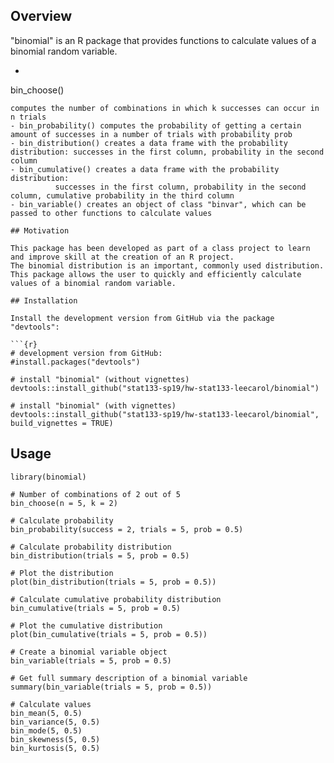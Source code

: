 ## Overview

"binomial" is an R package that provides functions to calculate values of a binomial random variable.
- ```{r} 
bin_choose()
```
computes the number of combinations in which k successes can occur in n trials
- bin_probability() computes the probability of getting a certain amount of successes in a number of trials with probability prob
- bin_distribution() creates a data frame with the probability distribution: successes in the first column, probability in the second column
- bin_cumulative() creates a data frame with the probability distribution: 
          successes in the first column, probability in the second column, cumulative probability in the third column
- bin_variable() creates an object of class "binvar", which can be passed to other functions to calculate values

## Motivation

This package has been developed as part of a class project to learn and improve skill at the creation of an R project.
The binomial distribution is an important, commonly used distribution. This package allows the user to quickly and efficiently calculate values of a binomial random variable.

## Installation

Install the development version from GitHub via the package "devtools":

```{r}
# development version from GitHub:
#install.packages("devtools") 

# install "binomial" (without vignettes)
devtools::install_github("stat133-sp19/hw-stat133-leecarol/binomial")

# install "binomial" (with vignettes)
devtools::install_github("stat133-sp19/hw-stat133-leecarol/binomial", build_vignettes = TRUE)
```

## Usage


```{r}
library(binomial)

# Number of combinations of 2 out of 5
bin_choose(n = 5, k = 2)

# Calculate probability
bin_probability(success = 2, trials = 5, prob = 0.5)

# Calculate probability distribution
bin_distribution(trials = 5, prob = 0.5)

# Plot the distribution
plot(bin_distribution(trials = 5, prob = 0.5))

# Calculate cumulative probability distribution
bin_cumulative(trials = 5, prob = 0.5)

# Plot the cumulative distribution
plot(bin_cumulative(trials = 5, prob = 0.5))

# Create a binomial variable object
bin_variable(trials = 5, prob = 0.5)

# Get full summary description of a binomial variable
summary(bin_variable(trials = 5, prob = 0.5))

# Calculate values
bin_mean(5, 0.5)
bin_variance(5, 0.5)
bin_mode(5, 0.5)
bin_skewness(5, 0.5)
bin_kurtosis(5, 0.5)
```
